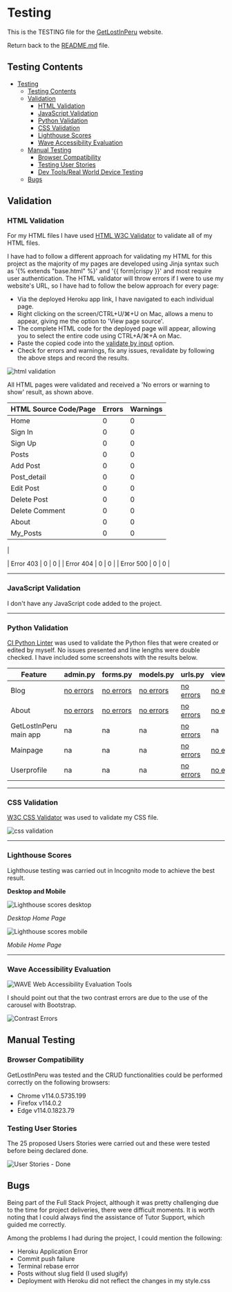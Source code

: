 # Testing

This is the TESTING file for the [GetLostInPeru](https://project-get-lost-in-peru-becd606e7388.herokuapp.com/) website.

Return back to the [README.md](README.md) file.

## Testing Contents  
  
- [Testing](#testing)
  - [Testing Contents](#testing-contents)
  - [Validation](#validation)
    - [HTML Validation](#html-validation)
    - [JavaScript Validation](#javascript-validation)
    - [Python Validation](#python-validation)
    - [CSS Validation](#css-validation)
    - [Lighthouse Scores](#lighthouse-scores)
    - [Wave Accessibility Evaluation](#wave-accessibility-evaluation)
  - [Manual Testing](#manual-testing)
    - [Browser Compatibility](#browser-compatibility)
    - [Testing User Stories](#testing-user-stories)
    - [Dev Tools/Real World Device Testing](#dev-toolsreal-world-device-testing)
  - [Bugs](#bugs)
    

## Validation

### HTML Validation

For my HTML files I have used [HTML W3C Validator](https://validator.w3.org) to validate all of my HTML files.

I have had to follow a different approach for validating my HTML for this project as the majority of my pages are developed using Jinja syntax such as '{% extends "base.html" %}' and '{{ form|crispy }}' and most require user authentication. The HTML validator will throw errors if I were to use my website's URL, so I have had to follow the below approach for every page:

- Via the deployed Heroku app link, I have navigated to each individual page.
- Right clicking on the screen/CTRL+U/⌘+U on Mac, allows a menu to appear, giving me the option to 'View page source'.
- The complete HTML code for the deployed page will appear, allowing you to select the entire code using CTRL+A/⌘+A on Mac.
- Paste the copied code into the [validate by input](https://validator.w3.org/#validate_by_input) option.
- Check for errors and warnings, fix any issues, revalidate by following the above steps and record the results.

![html validation](documentation/testing/html_valid.png)

All HTML pages were validated and received a 'No errors or warning to show' result, as shown above.

| HTML Source Code/Page | Errors | Warnings |
| ---- | ------ | -------- | 
| Home | 0 | 0 |
| Sign In | 0 | 0 |
| Sign Up | 0 | 0 |
| Posts | 0 | 0 |
| Add Post | 0 | 0 |
| Post_detail | 0 | 0 |
| Edit Post | 0 | 0 |
| Delete Post | 0 | 0 |
| Delete Comment | 0 | 0 |
| About | 0 | 0 |
| My_Posts | 0 | 0 |
|

| Error 403 | 0 | 0 |
| Error 404 | 0 | 0 |
| Error 500 | 0  | 0 |
  
<hr>  

### JavaScript Validation

I don't have any JavaScript code added to the project.

<hr>

### Python Validation

[CI Python Linter](https://pep8ci.herokuapp.com/#) was used to validate the Python files that were created or edited by myself. No issues presented and line lengths were double checked. I have included some screenshots with the results below.

| Feature | admin.py | forms.py | models.py | urls.py | views.py |
|---------|----------|----------|-----------|---------|----------|
| Blog | [no errors](documentation/testing/blog_admin.png) | [no errors](documentation/testing/blog_forms.png) | [no errors](documentation/testing/blog_models.png) | [no errors](documentation/testing/blog_urls.png) | [no errors](documentation/testing/blog_views.png) |
| About  | [no errors](documentation/testing/about_admin.png) | [no errors](documentation/testing/about_forms.png) | [no errors](documentation/testing/about_models.png) | [no errors](documentation/testing/about_urls.png) | [no errors](documentation/testing/about_views.png) |
| GetLostInPeru main app | na | na | na | [no errors](documentation/testing/getlostinperu_urls.png) | na |
| Mainpage | na | na | na | [no errors](documentation/testing/mainpage_urls.png) | [no errors](documentation/testing/mainpage_views.png) |
| Userprofile | na | na | na | [no errors](documentation/testing/userprofile_urls.png) | [no errors](documentation/testing/userprofile_views.png) |

<hr>

### CSS Validation 

[W3C CSS Validator](https://jigsaw.w3.org/css-validator/) was used to validate my CSS file.

![css validation](documentation/testing/css_valid.png)

<hr> 
   
### Lighthouse Scores

Lighthouse testing was carried out in Incognito mode to achieve the best result.

**Desktop and Mobile**  

![Lighthouse scores desktop](documentation/testing/desktop_lh.png)  

*Desktop Home Page*  


![Lighthouse scores mobile](documentation/testing/mobile_lh.png) 

*Mobile Home Page*    

<hr>  

### Wave Accessibility Evaluation

![WAVE Web Accessibility Evaluation Tools](documentation/testing/wave_report.png)

I should point out that the two contrast errors are due to the use of the carousel with Bootstrap.

![Contrast Errors](documentation/testing/contrast_errors.png)

## Manual Testing

### Browser Compatibility

GetLostInPeru was tested and the CRUD functionalities could be performed correctly on the following browsers:

- Chrome v114.0.5735.199
- Firefox v114.0.2
- Edge v114.0.1823.79

### Testing User Stories

The 25 proposed Users Stories were carried out and these were tested before being declared done.

![User Stories - Done](documentation/testing/user_stories_done.png)

## Bugs  
Being part of the Full Stack Project, although it was pretty challenging due to the time for project deliveries, there were difficult moments. It is worth noting that I could always find the assistance of Tutor Support, which guided me correctly.

Among the problems I had during the project, I could mention the following:

- Heroku Application Error
- Commit push failure
- Terminal rebase error
- Posts without slug field (I used slugify)
- Deployment with Heroku did not reflect the changes in my style.css